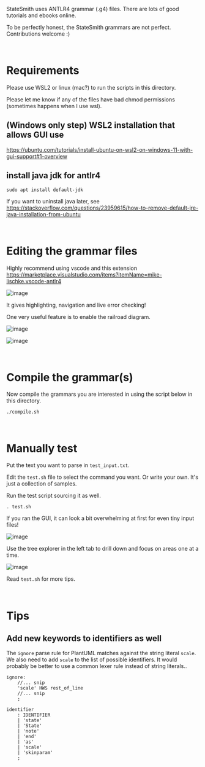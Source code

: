 StateSmith uses ANTLR4 grammar (.g4) files. There are lots of good tutorials and ebooks online.

To be perfectly honest, the StateSmith grammars are not perfect. Contributions welcome :)


<br>

# Requirements
Please use WSL2 or linux (mac?) to run the scripts in this directory.

Please let me know if any of the files have bad chmod permissions (sometimes happens when I use wsl).

## (Windows only step) WSL2 installation that allows GUI use
https://ubuntu.com/tutorials/install-ubuntu-on-wsl2-on-windows-11-with-gui-support#1-overview

## install java jdk for antlr4
`sudo apt install default-jdk`

If you want to uninstall java later, see https://stackoverflow.com/questions/23959615/how-to-remove-default-jre-java-installation-from-ubuntu


<br>

# Editing the grammar files
Highly recommend using vscode and this extension https://marketplace.visualstudio.com/items?itemName=mike-lischke.vscode-antlr4

![image](https://github.com/StateSmith/StateSmith/assets/274012/052549ca-7c50-4a0d-afdd-f138686b8441)

It gives highlighting, navigation and live error checking!

One very useful feature is to enable the railroad diagram.

![image](https://github.com/StateSmith/StateSmith/assets/274012/b8755aa7-e62c-4a66-ae80-19ce53f6c455)

![image](https://github.com/StateSmith/StateSmith/assets/274012/05be7944-381c-44fb-8b5a-55b07b0cd78d)


<br>

# Compile the grammar(s)

Now compile the grammars you are interested in using the script below in this directory.

```
./compile.sh
```



<br>

# Manually test
Put the text you want to parse in `test_input.txt`.

Edit the `test.sh` file to select the command you want. Or write your own. It's just a collection of samples.

Run the test script sourcing it as well.
```
. test.sh
```

If you ran the GUI, it can look a bit overwhelming at first for even tiny input files!

![image](https://github.com/StateSmith/StateSmith/assets/274012/0f537f0c-1179-462b-a745-4649e07997a5)

Use the tree explorer in the left tab to drill down and focus on areas one at a time.

![image](https://github.com/StateSmith/StateSmith/assets/274012/3650b568-b4b8-47f6-b55c-3f5e2bb20a74)

Read `test.sh` for more tips.




<br>

# Tips
## Add new keywords to identifiers as well
The `ignore` parse rule for PlantUML matches against the string literal `scale`. We also need to add `scale` to the list of possible identifiers. It would probably be better to use a common lexer rule instead of string literals..

```g4
ignore:
    //... snip
    'scale' HWS rest_of_line
    //... snip
    ;

identifier
    : IDENTIFIER
    | 'state'
    | 'State'
    | 'note'
    | 'end'
    | 'as'
    | 'scale'
    | 'skinparam'
    ;
```

